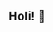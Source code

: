 ## Holi! 👋

<!--
**camilaruedaa/camilaruedaa** is a ✨ _special_ ✨ repository because its `README.md` (this file) appears on your GitHub profile.

Mi nombre es Camila, conóceme 😋

- 🔭 I’m currently working on ...
- 🌱 I’m currently learning ...
- 👯 I’m looking to collaborate on ...
- 🤔 I’m looking for help with ...
- 💬 Ask me about ...
- 📫 How to reach me: ...
- 😄 Pronouns: ...
- ⚡ Fun fact: ...
-->
